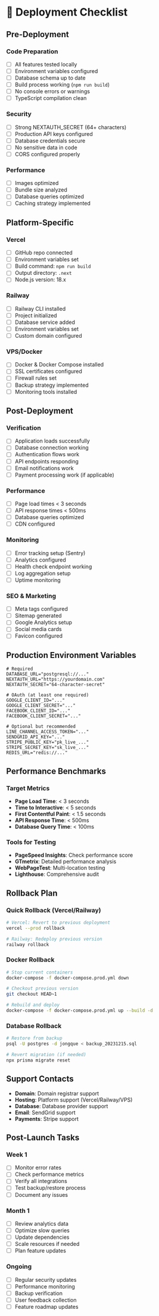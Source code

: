 # 🚀 Deployment Checklist

## Pre-Deployment

### Code Preparation
- [ ] All features tested locally
- [ ] Environment variables configured
- [ ] Database schema up to date
- [ ] Build process working (`npm run build`)
- [ ] No console errors or warnings
- [ ] TypeScript compilation clean

### Security
- [ ] Strong NEXTAUTH_SECRET (64+ characters)
- [ ] Production API keys configured
- [ ] Database credentials secure
- [ ] No sensitive data in code
- [ ] CORS configured properly

### Performance
- [ ] Images optimized
- [ ] Bundle size analyzed
- [ ] Database queries optimized  
- [ ] Caching strategy implemented

## Platform-Specific

### Vercel
- [ ] GitHub repo connected
- [ ] Environment variables set
- [ ] Build command: `npm run build`
- [ ] Output directory: `.next`
- [ ] Node.js version: 18.x

### Railway
- [ ] Railway CLI installed
- [ ] Project initialized
- [ ] Database service added
- [ ] Environment variables set
- [ ] Custom domain configured

### VPS/Docker
- [ ] Docker & Docker Compose installed
- [ ] SSL certificates configured
- [ ] Firewall rules set
- [ ] Backup strategy implemented
- [ ] Monitoring tools installed

## Post-Deployment

### Verification
- [ ] Application loads successfully
- [ ] Database connection working
- [ ] Authentication flows work
- [ ] API endpoints responding
- [ ] Email notifications work
- [ ] Payment processing work (if applicable)

### Performance
- [ ] Page load times < 3 seconds
- [ ] API response times < 500ms
- [ ] Database queries optimized
- [ ] CDN configured

### Monitoring
- [ ] Error tracking setup (Sentry)
- [ ] Analytics configured
- [ ] Health check endpoint working
- [ ] Log aggregation setup
- [ ] Uptime monitoring

### SEO & Marketing
- [ ] Meta tags configured
- [ ] Sitemap generated
- [ ] Google Analytics setup
- [ ] Social media cards
- [ ] Favicon configured

## Production Environment Variables

```env
# Required
DATABASE_URL="postgresql://..."
NEXTAUTH_URL="https://yourdomain.com"
NEXTAUTH_SECRET="64-character-secret"

# OAuth (at least one required)
GOOGLE_CLIENT_ID="..."
GOOGLE_CLIENT_SECRET="..."
FACEBOOK_CLIENT_ID="..."
FACEBOOK_CLIENT_SECRET="..."

# Optional but recommended
LINE_CHANNEL_ACCESS_TOKEN="..."
SENDGRID_API_KEY="..."
STRIPE_PUBLIC_KEY="pk_live_..."
STRIPE_SECRET_KEY="sk_live_..."
REDIS_URL="redis://..."
```

## Performance Benchmarks

### Target Metrics
- **Page Load Time**: < 3 seconds
- **Time to Interactive**: < 5 seconds
- **First Contentful Paint**: < 1.5 seconds
- **API Response Time**: < 500ms
- **Database Query Time**: < 100ms

### Tools for Testing
- **PageSpeed Insights**: Check performance score
- **GTmetrix**: Detailed performance analysis
- **WebPageTest**: Multi-location testing
- **Lighthouse**: Comprehensive audit

## Rollback Plan

### Quick Rollback (Vercel/Railway)
```bash
# Vercel: Revert to previous deployment
vercel --prod rollback

# Railway: Redeploy previous version
railway rollback
```

### Docker Rollback
```bash
# Stop current containers
docker-compose -f docker-compose.prod.yml down

# Checkout previous version
git checkout HEAD~1

# Rebuild and deploy
docker-compose -f docker-compose.prod.yml up --build -d
```

### Database Rollback
```bash
# Restore from backup
psql -U postgres -d jongque < backup_20231215.sql

# Revert migration (if needed)
npx prisma migrate reset
```

## Support Contacts

- **Domain**: Domain registrar support
- **Hosting**: Platform support (Vercel/Railway/VPS)
- **Database**: Database provider support
- **Email**: SendGrid support
- **Payments**: Stripe support

## Post-Launch Tasks

### Week 1
- [ ] Monitor error rates
- [ ] Check performance metrics
- [ ] Verify all integrations
- [ ] Test backup/restore process
- [ ] Document any issues

### Month 1
- [ ] Review analytics data
- [ ] Optimize slow queries
- [ ] Update dependencies
- [ ] Scale resources if needed
- [ ] Plan feature updates

### Ongoing
- [ ] Regular security updates
- [ ] Performance monitoring
- [ ] Backup verification
- [ ] User feedback collection
- [ ] Feature roadmap updates
